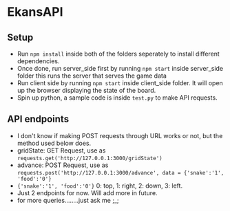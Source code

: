# EkansAPI

## Setup
- Run `npm install` inside both of the folders seperately to install different dependencies.
- Once done, run server_side first by running `npm start` inside server_side folder this runs the server that serves the game data
- Run client side by running `npm start` inside client_side folder. It will open up the browser displaying the state of the board.
- Spin up python, a sample code is inside `test.py` to make API requests.

## API endpoints
- I don't know if making POST requests through URL works or not, but the method used below does.
- gridState: GET Request, use as `requests.get('http://127.0.0.1:3000/gridState')`
- advance: POST Request, use as `requests.post('http://127.0.0.1:3000/advance', data = {'snake':'1', 'food':'0'}`
- `{'snake':'1', 'food':'0'}` 0: top, 1: right, 2: down, 3: left.
- Just 2 endpoints for now. Will add more in future.
- for more queries........just ask me ;_;